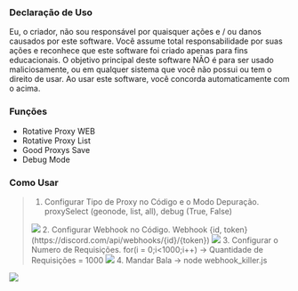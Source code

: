 ### Declaração de Uso
Eu, o criador, não sou responsável por quaisquer ações e / ou danos causados por este software. Você assume total responsabilidade por suas ações e reconhece que este software foi criado apenas para fins educacionais. O objetivo principal deste software NÃO é para ser usado maliciosamente, ou em qualquer sistema que você não possui ou tem o direito de usar. Ao usar este software, você concorda automaticamente com o acima.

### Funções
+ Rotative Proxy WEB
+ Rotative Proxy List
+ Good Proxys Save
+ Debug Mode

### Como Usar
> 1. Configurar Tipo de Proxy no Código e o Modo Depuração. proxySelect (geonode, list, all), debug (True, False)
> <img src="https://i.imgur.com/yWkiShS.png">
> 2. Configurar Webhook no Código. Webhook {id, token} (https://discord.com/api/webhooks/{id}/{token})
> <img src="https://i.imgur.com/86JLlPq.png">
> 3. Configurar o Numero de Requisições. for(i = 0;i<1000;i++) -> Quantidade de Requisições = 1000
> <img src="https://i.imgur.com/ndyN2jZ.png">
> 4. Mandar Bala -> node webhook_killer.js
<img src="https://i.imgur.com/ffgLF68.png">
